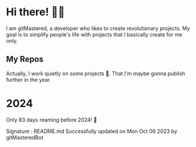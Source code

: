 
# Hi there! 🙋‍♂️
I am gitMastered, a developer who likes to create revolutionary projects.
My goal is to simplify people's life with projects that I basically create for me only.

## My Repos
Actually, I work quietly on some projects 👀. That I'm maybe gonna publish further in the year.

# 2024
Only 83 days reaming before 2024! 🙌

Signature : README.md Successfully updated on Mon Oct 09 2023 by gitMasteredBot

